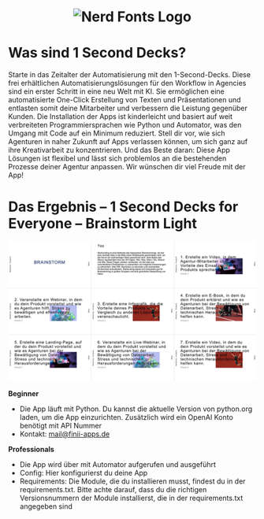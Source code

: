 <h1 align="center">
  <img src="https://www.finii-apps.de/img/finii_logo.png" width="150" alt="Nerd Fonts Logo" />
</h1>

# Was sind 1 Second Decks?
Starte in das Zeitalter der Automatisierung mit den 1-Second-Decks. Diese frei erhältlichen Automatisierungslösungen für den Workflow in Agencies sind ein erster Schritt in eine neu Welt mit KI. Sie ermöglichen eine automatisierte One-Click Erstellung von Texten und Präsentationen und entlasten somit deine Mitarbeiter und verbessern die Leistung gegenüber Kunden. Die Installation der Apps ist kinderleicht und basiert auf weit verbreiteten Programmiersprachen wie Python und Automator, was den Umgang mit Code auf ein Minimum reduziert. Stell dir vor, wie sich Agenturen in naher Zukunft auf Apps verlassen können, um sich ganz auf ihre Kreativarbeit zu konzentrieren. Und das Beste daran: Diese App Lösungen ist flexibel und lässt sich problemlos an die bestehenden Prozesse deiner Agentur anpassen. Wir wünschen dir viel Freude mit der App!

# Das Ergebnis – 1 Second Decks for Everyone – Brainstorm Light

![- Bild fehlt -](https://github.com/FINII-Apps/one-second-decks-brainstorm-light/blob/main/screenshot.png?raw=true "Output of Script")

**Beginner**
- Die App läuft mit Python. Du kannst die aktuelle Version von python.org laden, um die App einzurichten. Zusätzlich wird ein OpenAI Konto benötigt mit API Nummer
- Kontakt: mail@finii-apps.de

**Professionals**
- Die App wird über mit Automator aufgerufen und ausgeführt
- Config: Hier konfigurierst du deine App
- Requirements: Die Module, die du installieren musst, findest du in der requirements.txt. Bitte achte darauf, dass du die richtigen Versionsnummern der Module installierst, die in der requirements.txt angegeben sind
